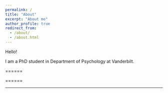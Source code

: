 ```yaml
---
permalink: /
title: "About"
excerpt: "About me"
author_profile: true
redirect_from:
  - /about/
  - /about.html
---
```


Hello!

I am a PhD student in Department of Psychology at Vanderbilt.


======


======

------
